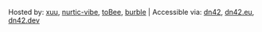 Hosted by: [xuu](mailto:xuu@sour.is), [nurtic-vibe](mailto:nurtic-vibe@grmml.net), [toBee](mailto:tom@xcv.vc), [burble](mailto:dn42@burble.com) | Accessible via: [dn42](https://wiki.dn42), [dn42.eu](https://dn42.eu/), [dn42.dev](https://dn42.dev/)
